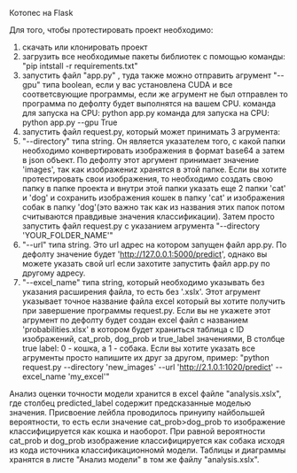 Котопес на Flask

Для того, чтобы протестировать проект необходимо:
1) скачать или клонировать проект
2) загрузить все необходимые пакеты библиотек с помощью команды: "pip intstall -r requirements.txt"
3) запустить файл "app.py" , туда также можно отправить агрумент "--gpu" типа boolean, если у вас установлена CUDA и все соответсвующие программы, если же агрумент не был отправлен то программа по дефолту будет выполнятся на вашем CPU.
    команда для запуска на CPU: python app.py
    команда для запуска на CPU: python app.py --gpu True
4) запустить файл request.py, который может принимать 3 агрумента:
  1) "--directory" типа string. Он является указателем того, с какой папки необходимо конвертировать изображения в формат base64 а затем в json объект. По дефолту этот аргумент принимает значение 'images', так как изображениz хранятся в этой папке. Если вы хотите протестировать свои изображения, то необходимо создать свою папку в папке проекта и внутри этой папки указать еще 2 папки 'cat' и 'dog' и сохранить изображения кошек в папку 'cat' и изображения собак в папку 'dog'(это важно так как из названия этих папок потом считываются правдивые значения классификации). Затем просто запустить файл request.py с указанием агрумента "--directory 'YOUR_FOLDER_NAME'"
  2) "--url" типа string. Это url адрес на котором запущен файл app.py. По дефолту значение будет 'http://127.0.0.1:5000/predict', однако вы можете указать свой url если захотите запустить файл app.py по другому адресу.
  3) "--excel_name" типа string, который необходимо указывать без указания расширения файла, то есть без '.xslx'. Этот агрумент указывает точное название файла excel который вы хотите получить при завершение программы request.py. Если вы не укажете этот агрумент по дефолту будет создан excel файл с названием 'probabilities.xlsx' в котором будет храниться таблица с ID изображений, cat_prob, dog_prob и true_label значениями, В столбце true label: 0 - кошка, а 1 - собака.
Если вы хотите указать все агрументы просто напишите их друг за другом, пример: "python request.py --directory 'new_images' --url 'http://2.1.0.1:1020/predict' --excel_name 'my_excel'"

Анализ оценки точности модели хранится в excel файле "analysis.xslx", где столбец predicted_label содержит предсказанные моделью значения. Присвоение лейбла проводилось принуипу найбольшей вероятности, то есть если значение cat_prob>dog_prob то изображение классифицируется как кошка и наоборот. При равной вероятности cat_prob и dog_prob изображение классифицируется как собака исходя из кода источника классификационномй модели. 
Таблицы и диаграммы хранятся в листе "Анализ модели" в том же файлу "analysis.xslx".
